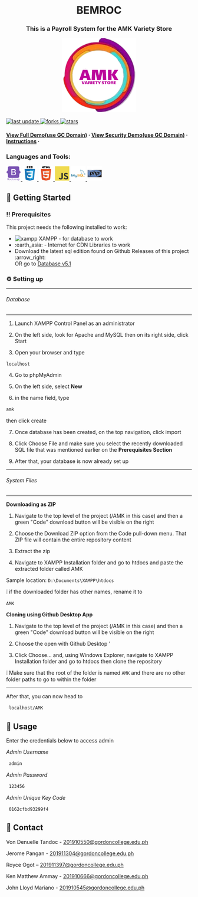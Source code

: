 <h1 align="center">BEMROC</h1>
<h3 align="center">This is a Payroll System for the AMK Variety Store</h3>
<div align="center">
<img src="images/logo.png" alt="logo" width="200" height="auto" /></div
<p align="left">
</p>

<!-- Badges -->
<p>
  <a href="">
    <img src="https://img.shields.io/github/last-commit/denuden/AMK" alt="last update" />
  </a>
  <a href="https://github.com/denuden/AMK/network/members">
    <img src="https://img.shields.io/github/forks/denuden/AMK" alt="forks" />
  </a>
  <a href="https://github.com/denuden/AMK/stargazers">
    <img src="https://img.shields.io/github/stars/denuden/AMK" alt="stars" />
  </a>
</p>

<h4>
    <a href="https://drive.google.com/file/d/1pyiyFLnLl6qyQKmge-b4a1C7YN5RPJrn/view?usp=sharing">View Full Demo(use GC Domain)</a>
  <span> · </span>
    <a href="https://drive.google.com/file/d/1aVHEbrb0-eGEG94Z5uATmAwoKCVYVjjs/view?usp=sharing">View Security Demo(use GC Domain)</a>
  <span> · </span>
    <a href="https://github.com/denuden/AMK#readme">Instructions</a>
  <span> · </span>
  </h4>

<h3 align="left">Languages and Tools:</h3>
<p align="left"> <a href="https://getbootstrap.com" target="_blank" rel="noreferrer"> <img src="https://raw.githubusercontent.com/devicons/devicon/master/icons/bootstrap/bootstrap-plain-wordmark.svg" alt="bootstrap" width="40" height="40"/> </a> <a href="https://www.w3schools.com/css/" target="_blank" rel="noreferrer"> <img src="https://raw.githubusercontent.com/devicons/devicon/master/icons/css3/css3-original-wordmark.svg" alt="css3" width="40" height="40"/> </a> <a href="https://www.w3.org/html/" target="_blank" rel="noreferrer"> <img src="https://raw.githubusercontent.com/devicons/devicon/master/icons/html5/html5-original-wordmark.svg" alt="html5" width="40" height="40"/> </a> <a href="https://developer.mozilla.org/en-US/docs/Web/JavaScript" target="_blank" rel="noreferrer"> <img src="https://raw.githubusercontent.com/devicons/devicon/master/icons/javascript/javascript-original.svg" alt="javascript" width="40" height="40"/> </a> <a href="https://www.mysql.com/" target="_blank" rel="noreferrer"> <img src="https://raw.githubusercontent.com/devicons/devicon/master/icons/mysql/mysql-original-wordmark.svg" alt="mysql" width="40" height="40"/> </a> <a href="https://www.php.net" target="_blank" rel="noreferrer"> <img src="https://raw.githubusercontent.com/devicons/devicon/master/icons/php/php-original.svg" alt="php" width="40" height="40"/> </a> </p>

## :toolbox: Getting Started

<!-- Prerequisites -->
### :bangbang: Prerequisites

This project needs the following installed to work:

<ul>
  <li> <img src="https://cdn2.iconfinder.com/data/icons/pack1-baco-flurry-icons-style/512/XAMPP.png" alt="xampp" width="20"/> XAMPP  -  for database to work</li>
  <li>:earth_asia: - Internet for CDN Libraries to work</li>
  <li>Download the latest sql edition found on Github Releases of this project :arrow_right: <br> OR go to <a href="https://github.com/denuden/AMK/releases/tag/v5.1">Database v5.1</a></li>
</ul>

### :gear: Setting up

---
###### Database
---

1. Launch XAMPP Control Panel as an administrator

2. On the left side, look for Apache and MySQL then on its right side, click Start

3. Open your browser and type
  
 ```bash
 localhost
```

4. Go to phpMyAdmin

5. On the left side, select **New**

6. in the name field, type

  
 ```bash
 amk
```

then click create

7. Once database has been created, on the top navigation, click import

8. Click Choose File and make sure you select the recently downloaded SQL file that was mentioned earlier on the **Prerequisites Section**

9. After that, your database is now already set up
 

---
###### System Files
---

**Downloading as ZIP**


1. Navigate to the top level of the project (/AMK in this case) and then a green "Code" download button will be visible on the right

2. Choose the Download ZIP option from the Code pull-down menu. That ZIP file will contain the entire repository content

3. Extract the zip

4. Navigate to XAMPP Installation folder and go to htdocs and paste the extracted folder called AMK

  Sample location:
   `D:\Documents\XAMPP\htdocs`
   
  :grey_exclamation: if the downloaded folder has other names, rename it to 
    
 ```bash
 AMK
```


**Cloning using Github Desktop App**

1. Navigate to the top level of the project (/AMK in this case) and then a green "Code" download button will be visible on the right

2. Choose the open with Github Desktop
'
3. Click Choose... and, using Windows Explorer, navigate to XAMPP Installation folder and go to htdocs then clone the repository
  
  :grey_exclamation: Make sure that the root of the folder is named `AMK` and there are no other folder paths to go to within the folder

---

After that, you can now head to 

```bash
 localhost/AMK
```

## :eyes: Usage

Enter the credentials below to access admin

_Admin Username_

```bash
 admin
```

_Admin Password_

```bash
 123456
```

_Admin Unique Key Code_

```bash
 0162cfbd93299f4
```


<!-- Contact -->
## :handshake: Contact

Von Denuelle Tandoc - 201910550@gordoncollege.edu.ph

Jerome Pangan - 201911304@gordoncollege.edu.ph

Royce Ogot – 201911397@gordoncollege.edu.ph

Ken Matthew Ammay - 201910666@gordoncollege.edu.ph

John Lloyd Mariano - 201910545@gordoncollege.edu.ph
